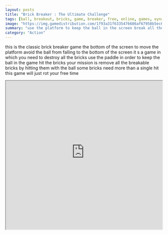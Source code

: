 ```yaml
---
layout: posts
title: "Brick Breaker : The Ultimate Challenge"
tags: [ball, breakout, bricks, game, breaker, free, online, games, oyna, game, free, games, play, play, games]
image: "https://img.gamedistribution.com/1f93a31f6335476686af67958b5ec619.jpg"
summary: "use the platform to keep the ball in the screen break all the bricks by hitting them with the ball or a relevant power up game controls move paddle slide on the screen launch ball tap the screen press menu to pause alternative game controls mouse  free online games oyna game free games play play games"
category: "Action"
---
```


this is the classic brick breaker game the bottom of the screen to move the platform avoid the ball from falling to the bottom of the screen it s a game in which you need to destroy all the bricks use the paddle in order to keep the ball in the game hit the bricks your mission is remove all the breakable bricks by hitting them with the ball some bricks need more than a single hit this game will just rot your free time

<iframe width="100%" height="480px;" src="https://html5.gamedistribution.com/1f93a31f6335476686af67958b5ec619/"></iframe>